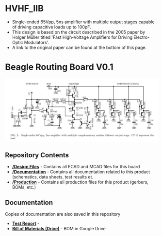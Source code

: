 # HVHF_IIB
* Single-ended 65Vpp, 5ns amplifier with multiple output stages capable of driving capacitive loads up to 100pF. 
* This design is based on the circuit described in the 2005 paper by Holger Müller titled 'Fast High-Voltage Amplifiers for Driving Electro-Optic Modulators'.
* A link to the original paper can be found at the bottom of this page.
# Beagle Routing Board V0.1
![Alt text](https://github.com/kornpop73/HVHF_IIB/blob/01/Documentation/Images/IIB_Schematic.jpg "Mueller Schematic")
## Repository Contents

* [**/Design Files**](https://github.com/kornpop73/HVHF_IIB/tree/01/Design%20Files) - Contains all ECAD and MCAD files for this board
* [**/Documentation**](https://github.com/kornpop73/HVHF_IIB/tree/01/Documentation) - Contains all documentation related to this product (schematics, data sheets, test results et.
* [**/Production**](https://github.com/kornpop73/HVHF_IIB/tree/01/Production) - Contains all production files for this product (gerbers, BOMs, etc.)
## Documentation
Copies of documentation are also saved in this repository

* **[Test Report](https://github.com/kornpop73/HVHF_IIB/blob/01/Documentation/Schematic%20Diagrams/Müller_Paper.pdf)** - 
* **[Bill of Materials (Drive)](https://github.com/kornpop73/HVHF_IIB/blob/01/Production/BOM)** - BOM in Google Drive